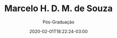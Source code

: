 ---
title: "Marcelo H. D. M. de Souza"
date: 2020-02-01T18:22:24-03:00
name: Marcelo Henrique Donega Martins de Souza
subtitle: Pós-Graduação
picture: img/team/male2.png
birthdate: 2020-02-01T18:22:24-03:00
student: true
support: false
main: false
actual: true
weight: 3
---